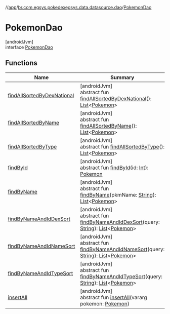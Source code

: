 //[app](../../../index.md)/[br.com.egsys.pokedexegsys.data.datasource.dao](../index.md)/[PokemonDao](index.md)

# PokemonDao

[androidJvm]\
interface [PokemonDao](index.md)

## Functions

| Name | Summary |
|---|---|
| [findAllSortedByDexNational](find-all-sorted-by-dex-national.md) | [androidJvm]<br>abstract fun [findAllSortedByDexNational](find-all-sorted-by-dex-national.md)(): [List](https://kotlinlang.org/api/latest/jvm/stdlib/kotlin.collections/-list/index.html)&lt;[Pokemon](../../br.com.egsys.pokedexegsys.data.model.storage/-pokemon/index.md)&gt; |
| [findAllSortedByName](find-all-sorted-by-name.md) | [androidJvm]<br>abstract fun [findAllSortedByName](find-all-sorted-by-name.md)(): [List](https://kotlinlang.org/api/latest/jvm/stdlib/kotlin.collections/-list/index.html)&lt;[Pokemon](../../br.com.egsys.pokedexegsys.data.model.storage/-pokemon/index.md)&gt; |
| [findAllSortedByType](find-all-sorted-by-type.md) | [androidJvm]<br>abstract fun [findAllSortedByType](find-all-sorted-by-type.md)(): [List](https://kotlinlang.org/api/latest/jvm/stdlib/kotlin.collections/-list/index.html)&lt;[Pokemon](../../br.com.egsys.pokedexegsys.data.model.storage/-pokemon/index.md)&gt; |
| [findById](find-by-id.md) | [androidJvm]<br>abstract fun [findById](find-by-id.md)(id: [Int](https://kotlinlang.org/api/latest/jvm/stdlib/kotlin/-int/index.html)): [Pokemon](../../br.com.egsys.pokedexegsys.data.model.storage/-pokemon/index.md) |
| [findByName](find-by-name.md) | [androidJvm]<br>abstract fun [findByName](find-by-name.md)(pkmName: [String](https://kotlinlang.org/api/latest/jvm/stdlib/kotlin/-string/index.html)): [List](https://kotlinlang.org/api/latest/jvm/stdlib/kotlin.collections/-list/index.html)&lt;[Pokemon](../../br.com.egsys.pokedexegsys.data.model.storage/-pokemon/index.md)&gt; |
| [findByNameAndIdDexSort](find-by-name-and-id-dex-sort.md) | [androidJvm]<br>abstract fun [findByNameAndIdDexSort](find-by-name-and-id-dex-sort.md)(query: [String](https://kotlinlang.org/api/latest/jvm/stdlib/kotlin/-string/index.html)): [List](https://kotlinlang.org/api/latest/jvm/stdlib/kotlin.collections/-list/index.html)&lt;[Pokemon](../../br.com.egsys.pokedexegsys.data.model.storage/-pokemon/index.md)&gt; |
| [findByNameAndIdNameSort](find-by-name-and-id-name-sort.md) | [androidJvm]<br>abstract fun [findByNameAndIdNameSort](find-by-name-and-id-name-sort.md)(query: [String](https://kotlinlang.org/api/latest/jvm/stdlib/kotlin/-string/index.html)): [List](https://kotlinlang.org/api/latest/jvm/stdlib/kotlin.collections/-list/index.html)&lt;[Pokemon](../../br.com.egsys.pokedexegsys.data.model.storage/-pokemon/index.md)&gt; |
| [findByNameAndIdTypeSort](find-by-name-and-id-type-sort.md) | [androidJvm]<br>abstract fun [findByNameAndIdTypeSort](find-by-name-and-id-type-sort.md)(query: [String](https://kotlinlang.org/api/latest/jvm/stdlib/kotlin/-string/index.html)): [List](https://kotlinlang.org/api/latest/jvm/stdlib/kotlin.collections/-list/index.html)&lt;[Pokemon](../../br.com.egsys.pokedexegsys.data.model.storage/-pokemon/index.md)&gt; |
| [insertAll](insert-all.md) | [androidJvm]<br>abstract fun [insertAll](insert-all.md)(vararg pokemon: [Pokemon](../../br.com.egsys.pokedexegsys.data.model.storage/-pokemon/index.md)) |
